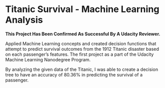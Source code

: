 # Titanic Survival - Machine Learning Analysis

<b>This Project Has Been Confirmed As Successful By A Udacity Reviewer.</b>

Applied Machine Learning concepts and created decision functions that attempt to predict survival outcomes from the 1912 Titanic disaster based on each passenger’s features. The first project as a part of the Udacity Machine Learning Nanodegree Program.

By analyzing the given data of the Titanic, I was able to create a decision tree to have an accuracy of 80.36% in predicting the survival of a passenger.

